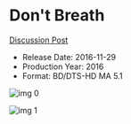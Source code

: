 # Don't Breath

[Discussion Post](https://www.avsforum.com/threads/bass-eq-for-filtered-movies.2995212/post-58173264)

* Release Date: 2016-11-29
* Production Year: 2016
* Format: BD/DTS-HD MA 5.1

![img 0](https://i.imgur.com/GoElnHY.jpg)

![img 1](https://i.imgur.com/KpPI3t9.png)

